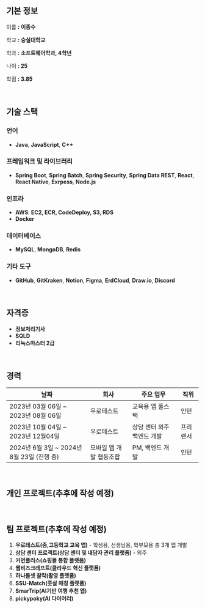 ## 기본 정보

이름 **: 이종수**

학교 **: 숭실대학교**

학과 **: 소프트웨어학과, 4학년**

나이 **: 25**

학점 **: 3.85**

</br>

## **기술 스택**

### 언어

- **Java**, **JavaScript**, **C++**

### 프레임워크 및 라이브러리

- **Spring Boot**, **Spring Batch**, **Spring Security**, **Spring Data REST**, **React**, **React Native**, **Exrpess**, **Node.js**

### 인프라

- **AWS**: **EC2, ECR, CodeDeploy, S3, RDS**
- **Docker**

### 데이터베이스

- **MySQL**, **MongoDB**, **Redis**

### 기타 도구

- **GitHub**, **GitKraken**, **Notion**, **Figma**, **ErdCloud**, **Draw.io**, **Discord**

</br>

## 자격증

- **정보처리기사**
- **SQLD**
- **리눅스마스터 2급**

</br>

## 경력

| 날짜 | 회사 | 주요 업무 | 직위 |
| --- | --- | --- | --- |
| 2023년 03월 06일 ~ 2023년 08월 06일 | 우로테스트 | 교육용 앱 풀스택 | 인턴 |
| 2023년 10월 04일 ~ 2023년 12월04일 | 우로테스트 | 상담 센터 외주 백엔드 개발 | 프리랜서 |
| 2024년 6월 3일 ~ 2024년 8월 23일 (진행 중) | 모바일 앱 개발 협동조합 | PM, 백엔드 개발 | 인턴 |

</br>

## 개인 프로젝트(추후에 작성 예정)

</br>

## 팀 프로젝트(추후에 작성 예정)

1. **우로테스트(중,고등학교 교육 앱)** - 학생용, 선생님용, 학부모용 총 3개 앱 개발
2. **상담 센터 프로젝트(상담 센터 및 내담자 관리 플랫폼)** - 외주
3. **커먼플러스(쇼핑몰 통합 플랫폼)**
4. **웹비즈크래프트(클라우드 혁신 플랫폼)**
5. **하나둘셋 찰칵(촬영 플랫폼)** 
6. **SSU-Match(풋살 매칭 플랫폼)** 
7. **SmarTrip(AI기반 여행 추천 앱)**
8. **pickypoky(AI 다이어리)**

</br>

